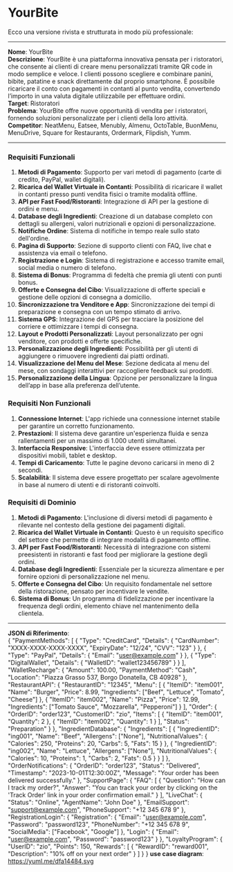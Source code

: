 # YourBite
Ecco una versione rivista e strutturata in modo più professionale:

---

**Nome**: YourBite  
**Descrizione**: YourBite è una piattaforma innovativa pensata per i ristoratori, che consente ai clienti di creare menu personalizzati tramite QR code in modo semplice e veloce. I clienti possono scegliere e combinare panini, bibite, patatine e snack direttamente dal proprio smartphone. È possibile ricaricare il conto con pagamenti in contanti al punto vendita, convertendo l’importo in una valuta digitale utilizzabile per effettuare ordini.  
**Target**: Ristoratori  
**Problema**: YourBite offre nuove opportunità di vendita per i ristoratori, fornendo soluzioni personalizzate per i clienti della loro attività.  
**Competitor**: NeatMenu, Eatsee, Menubly, Almenu, OctoTable, BuonMenu, MenuDrive, Square for Restaurants, Ordermark, Flipdish, Yumm.  

---

### Requisiti Funzionali

1. **Metodi di Pagamento**: Supporto per vari metodi di pagamento (carte di credito, PayPal, wallet digitali).
2. **Ricarica del Wallet Virtuale in Contanti**: Possibilità di ricaricare il wallet in contanti presso punti vendita fisici o tramite modalità offline.
3. **API per Fast Food/Ristoranti**: Integrazione di API per la gestione di ordini e menu.
4. **Database degli Ingredienti**: Creazione di un database completo con dettagli su allergeni, valori nutrizionali e opzioni di personalizzazione.
5. **Notifiche Ordine**: Sistema di notifiche in tempo reale sullo stato dell'ordine.
6. **Pagina di Supporto**: Sezione di supporto clienti con FAQ, live chat e assistenza via email o telefono.
7. **Registrazione e Login**: Sistema di registrazione e accesso tramite email, social media o numero di telefono.
8. **Sistema di Bonus**: Programma di fedeltà che premia gli utenti con punti bonus.
9. **Offerte e Consegna del Cibo**: Visualizzazione di offerte speciali e gestione delle opzioni di consegna a domicilio.
10. **Sincronizzazione tra Venditore e App**: Sincronizzazione dei tempi di preparazione e consegna con un tempo stimato di arrivo.
11. **Sistema GPS**: Integrazione del GPS per tracciare la posizione del corriere e ottimizzare i tempi di consegna.
12. **Layout e Prodotti Personalizzati**: Layout personalizzato per ogni venditore, con prodotti e offerte specifiche.
13. **Personalizzazione degli Ingredienti**: Possibilità per gli utenti di aggiungere o rimuovere ingredienti dai piatti ordinati.
14. **Visualizzazione del Menu del Mese**: Sezione dedicata al menu del mese, con sondaggi interattivi per raccogliere feedback sui prodotti.
15. **Personalizzazione della Lingua**: Opzione per personalizzare la lingua dell’app in base alla preferenza dell’utente.

### Requisiti Non Funzionali

1. **Connessione Internet**: L'app richiede una connessione internet stabile per garantire un corretto funzionamento.
2. **Prestazioni**: Il sistema deve garantire un'esperienza fluida e senza rallentamenti per un massimo di 1.000 utenti simultanei.
3. **Interfaccia Responsive**: L'interfaccia deve essere ottimizzata per dispositivi mobili, tablet e desktop.
4. **Tempi di Caricamento**: Tutte le pagine devono caricarsi in meno di 2 secondi.
5. **Scalabilità**: Il sistema deve essere progettato per scalare agevolmente in base al numero di utenti e di ristoranti coinvolti.

### Requisiti di Dominio

1. **Metodi di Pagamento**: L'inclusione di diversi metodi di pagamento è rilevante nel contesto della gestione dei pagamenti digitali.
2. **Ricarica del Wallet Virtuale in Contanti**: Questo è un requisito specifico del settore che permette di integrare modalità di pagamento offline.
3. **API per Fast Food/Ristoranti**: Necessità di integrazione con sistemi preesistenti in ristoranti e fast food per migliorare la gestione degli ordini.
4. **Database degli Ingredienti**: Essenziale per la sicurezza alimentare e per fornire opzioni di personalizzazione nel menu.
5. **Offerte e Consegna del Cibo**: Un requisito fondamentale nel settore della ristorazione, pensato per incentivare le vendite.
6. **Sistema di Bonus**: Un programma di fidelizzazione per incentivare la frequenza degli ordini, elemento chiave nel mantenimento della clientela.

---

**JSON di Riferimento**:  
{
  "PaymentMethods": [
    {
      "Type": "CreditCard",
      "Details": {
        "CardNumber": "XXXX-XXXX-XXXX-XXXX",
        "ExpiryDate": "12/24",
        "CVV": "123"
      }
    },
    {
      "Type": "PayPal",
      "Details": {
        "Email": "user@example.com"
      }
    },
    {
      "Type": "DigitalWallet",
      "Details": {
        "WalletID": "wallet123456789"
      }
    }
  ],
  "WalletRecharge": {
    "Amount": 100.00,
    "PaymentMethod": "Cash",
    "Location": "Piazza Grasso 537, Borgo Donatella, CB 40928"
  },
  "RestaurantAPI": {
    "RestaurantID": "12345",
    "Menu": [
      {
        "ItemID": "item001",
        "Name": "Burger",
        "Price": 8.99,
        "Ingredients": ["Beef", "Lettuce", "Tomato", "Cheese"]
      },
      {
        "ItemID": "item002",
        "Name": "Pizza",
        "Price": 12.99,
        "Ingredients": ["Tomato Sauce", "Mozzarella", "Pepperoni"]
      }
    ],
    "Order": {
      "OrderID": "order123",
      "CustomerID": "zio",
      "Items": [
        {
          "ItemID": "item001",
          "Quantity": 2
        },
        {
          "ItemID": "item002",
          "Quantity": 1
        }
      ],
      "Status": "Preparation"
    }
  },
  "IngredientDatabase": {
    "Ingredients": [
      {
        "IngredientID": "ing001",
        "Name": "Beef",
        "Allergens": ["None"],
        "NutritionalValues": {
          "Calories": 250,
          "Proteins": 20,
          "Carbs": 5,
          "Fats": 15
        }
      },
      {
        "IngredientID": "ing002",
        "Name": "Lettuce",
        "Allergens": ["None"],
        "NutritionalValues": {
          "Calories": 10,
          "Proteins": 1,
          "Carbs": 2,
          "Fats": 0.5
        }
      }
    ]
  },
  "OrderNotifications": {
    "OrderID": "order123",
    "Status": "Delivered",
    "Timestamp": "2023-10-01T12:30:00Z",
    "Message": "Your order has been delivered successfully."
  },
  "SupportPage": {
    "FAQ": [
      {
        "Question": "How can I track my order?",
        "Answer": "You can track your order by clicking on the 'Track Order' link in your order confirmation email."
      }
    ],
    "LiveChat": {
      "Status": "Online",
      "AgentName": "John Doe"
    },
    "EmailSupport": "support@example.com",
    "PhoneSupport": "+12 345 678 9"
  },
  "RegistrationLogin": {
    "Registration": {
      "Email": "user@example.com",
      "Password": "password123",
      "PhoneNumber": "+12 345 678 9",
      "SocialMedia": ["Facebook", "Google"]
    },
    "Login": {
      "Email": "user@example.com",
      "Password": "password123"
    }
  },
  "LoyaltyProgram": {
    "UserID": "zio",
    "Points": 150,
    "Rewards": [
      {
        "RewardID": "reward001",
        "Description": "10% off on your next order"
      }
    ]
  }
}
**use case diagram**:
https://yuml.me/dfa14484.svg

